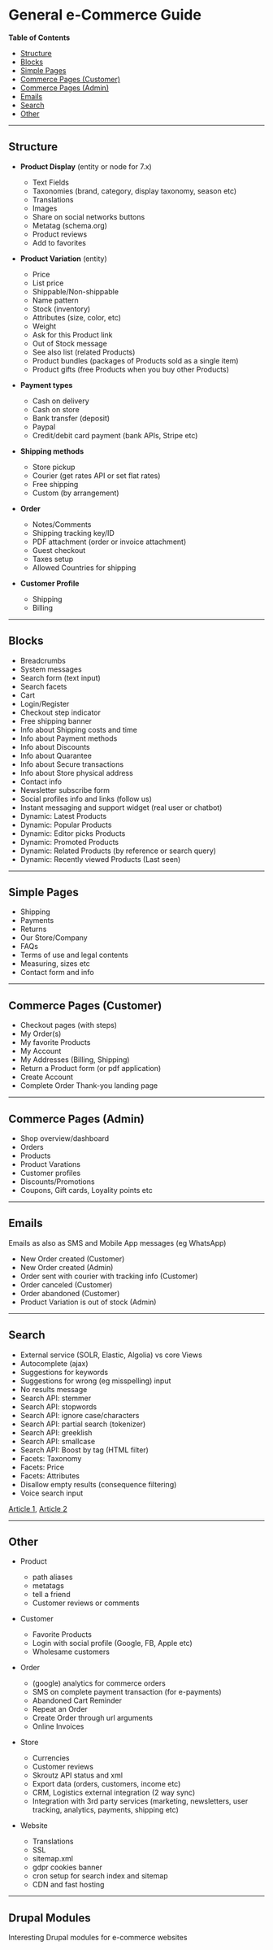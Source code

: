 # General e-Commerce Guide

**Table of Contents**
- [Structure](#structure)
- [Blocks](#blocks)
- [Simple Pages](#simple-pages)
- [Commerce Pages (Customer)](#commerce-pages-customer)
- [Commerce Pages (Admin)](#commerce-pages-admin)
- [Emails](#emails)
- [Search](#search)
- [Other](#other)

---

## Structure

- **Product Display** (entity or node for 7.x)
  - Text Fields
  - Taxonomies (brand, category, display taxonomy, season etc)
  - Translations
  - Images
  - Share on social networks buttons
  - Metatag (schema.org)
  - Product reviews
  - Add to favorites
 
- **Product Variation** (entity)
  - Price
  - List price
  - Shippable/Non-shippable
  - Name pattern
  - Stock (inventory)
  - Attributes (size, color, etc)
  - Weight
  - Ask for this Product link
  - Out of Stock message
  - See also list (related Products)
  - Product bundles (packages of Products sold as a single item)
  - Product gifts (free Products when you buy other Products)
 
- **Payment types**
  - Cash on delivery
  - Cash on store
  - Bank transfer (deposit)
  - Paypal
  - Credit/debit card payment (bank APIs, Stripe etc)

- **Shipping methods**
  - Store pickup
  - Courier (get rates API or set flat rates)
  - Free shipping
  - Custom (by arrangement)

- **Order**
  - Notes/Comments
  - Shipping tracking key/ID
  - PDF attachment (order or invoice attachment)
  - Guest checkout
  - Taxes setup
  - Allowed Countries for shipping

- **Customer Profile**
  - Shipping
  - Billing

---

## Blocks
- Breadcrumbs
- System messages
- Search form (text input)
- Search facets
- Cart
- Login/Register
- Checkout step indicator
- Free shipping banner
- Info about Shipping costs and time
- Info about Payment methods
- Info about Discounts
- Info about Quarantee
- Info about Secure transactions
- Info about Store physical address
- Contact info
- Newsletter subscribe form
- Social profiles info and links (follow us)
- Instant messaging and support widget (real user or chatbot)
- Dynamic: Latest Products
- Dynamic: Popular Products
- Dynamic: Editor picks Products
- Dynamic: Promoted Products
- Dynamic: Related Products (by reference or search query)
- Dynamic: Recently viewed Products (Last seen)

---

## Simple Pages
- Shipping
- Payments
- Returns
- Our Store/Company
- FAQs
- Terms of use and legal contents
- Measuring, sizes etc
- Contact form and info

---

## Commerce Pages (Customer)
- Checkout pages (with steps)
- My Order(s)
- My favorite Products
- My Account
- My Addresses (Billing, Shipping)
- Return a Product form (or pdf application)
- Create Account
- Complete Order Thank-you landing page

---

## Commerce Pages (Admin)
- Shop overview/dashboard
- Orders
- Products
- Product Varations
- Customer profiles
- Discounts/Promotions
- Coupons, Gift cards, Loyality points etc

---

## Emails
Emails as also as SMS and Mobile App messages (eg WhatsApp)

- New Order created (Customer)
- New Order created (Admin)
- Order sent with courier with tracking info (Customer)
- Order canceled (Customer)
- Order abandoned (Customer)
- Product Variation is out of stock (Admin)

---

## Search
- External service (SOLR, Elastic, Algolia) vs core Views
- Autocomplete (ajax)
- Suggestions for keywords
- Suggestions for wrong (eg misspelling) input
- No results message
- Search API: stemmer
- Search API: stopwords
- Search API: ignore case/characters
- Search API: partial search (tokenizer)
- Search API: greeklish
- Search API: smallcase
- Search API: Boost by tag (HTML filter)
- Facets: Taxonomy
- Facets: Price
- Facets: Attributes
- Disallow empty results (consequence filtering)
- Voice search input

[Article 1](https://www.easternstandard.com/node/1049), [Article 2](https://www.axelerant.com/resources/team-blog/test-scenarios-search-functionality-drupal)

---

## Other
- Product
  - path aliases
  - metatags
  - tell a friend
  - Customer reviews or comments
  
- Customer
  - Favorite Products
  - Login with social profile (Google, FB, Apple etc)
  - Wholesame customers

- Order
  - (google) analytics for commerce orders
  - SMS on complete payment transaction (for e-payments)
  - Abandoned Cart Reminder
  - Repeat an Order
  - Create Order through url arguments
  - Online Invoices

- Store
  - Currencies
  - Customer reviews
  - Skroutz API status and xml
  - Export data (orders, customers, income etc)
  - CRM, Logistics external integration (2 way sync)
  - Integration with 3rd party services (marketing, newsletters, user tracking, analytics, payments, shipping etc)

- Website
  - Translations
  - SSL
  - sitemap.xml
  - gdpr cookies banner
  - cron setup for search index and sitemap
  - CDN and fast hosting

---

## Drupal Modules
Interesting Drupal modules for e-commerce websites
